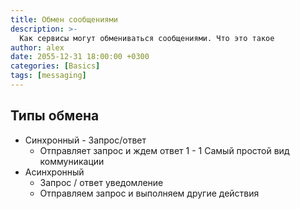 ```yaml
---
title: Обмен сообщениями
description: >-
  Как сервисы могут обмениваться сообщениями. Что это такое
author: alex
date: 2055-12-31 18:00:00 +0300
categories: [Basics]
tags: [messaging]
---
```


## Типы обмена

- Синхронный - Запрос/ответ
  - Отправляет запрос и ждем ответ 1 - 1 Самый простой вид коммуникации
- Асинхронный
  - Запрос / ответ уведомление
  - Отправляем запрос и выполняем другие действия
